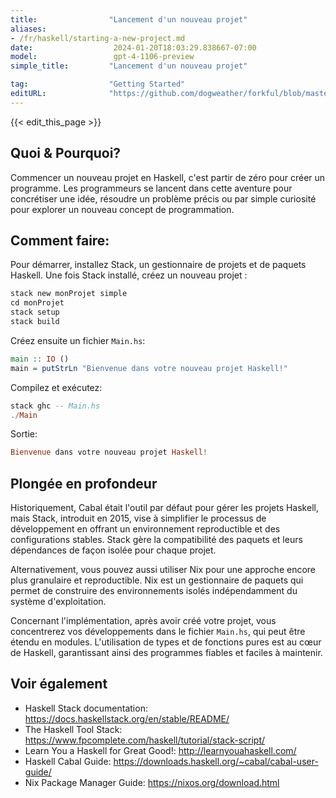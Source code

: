 ```yaml
---
title:                "Lancement d'un nouveau projet"
aliases:
- /fr/haskell/starting-a-new-project.md
date:                  2024-01-20T18:03:29.838667-07:00
model:                 gpt-4-1106-preview
simple_title:         "Lancement d'un nouveau projet"

tag:                  "Getting Started"
editURL:              "https://github.com/dogweather/forkful/blob/master/content/fr/haskell/starting-a-new-project.md"
---
```


{{< edit_this_page >}}

## Quoi & Pourquoi?
Commencer un nouveau projet en Haskell, c'est partir de zéro pour créer un programme. Les programmeurs se lancent dans cette aventure pour concrétiser une idée, résoudre un problème précis ou par simple curiosité pour explorer un nouveau concept de programmation.

## Comment faire:
Pour démarrer, installez Stack, un gestionnaire de projets et de paquets Haskell. Une fois Stack installé, créez un nouveau projet : 

```Haskell
stack new monProjet simple
cd monProjet
stack setup
stack build
```

Créez ensuite un fichier `Main.hs`:

```Haskell
main :: IO ()
main = putStrLn "Bienvenue dans votre nouveau projet Haskell!"
```

Compilez et exécutez:

```Haskell
stack ghc -- Main.hs
./Main
```

Sortie:

```Haskell
Bienvenue dans votre nouveau projet Haskell!
```

## Plongée en profondeur
Historiquement, Cabal était l'outil par défaut pour gérer les projets Haskell, mais Stack, introduit en 2015, vise à simplifier le processus de développement en offrant un environnement reproductible et des configurations stables. Stack gère la compatibilité des paquets et leurs dépendances de façon isolée pour chaque projet.

Alternativement, vous pouvez aussi utiliser Nix pour une approche encore plus granulaire et reproductible. Nix est un gestionnaire de paquets qui permet de construire des environnements isolés indépendamment du système d'exploitation.

Concernant l'implémentation, après avoir créé votre projet, vous concentrerez vos développements dans le fichier `Main.hs`, qui peut être étendu en modules. L'utilisation de types et de fonctions pures est au cœur de Haskell, garantissant ainsi des programmes fiables et faciles à maintenir.

## Voir également
- Haskell Stack documentation: https://docs.haskellstack.org/en/stable/README/
- The Haskell Tool Stack: https://www.fpcomplete.com/haskell/tutorial/stack-script/
- Learn You a Haskell for Great Good!: http://learnyouahaskell.com/
- Haskell Cabal Guide: https://downloads.haskell.org/~cabal/cabal-user-guide/
- Nix Package Manager Guide: https://nixos.org/download.html
